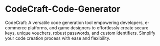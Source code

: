 # CodeCraft-Code-Generator
CodeCraft: A versatile code generation tool empowering developers, e-commerce platforms, and game designers to effortlessly create secure keys, unique vouchers, robust passwords, and custom identifiers. Simplify your code creation process with ease and flexibility.
